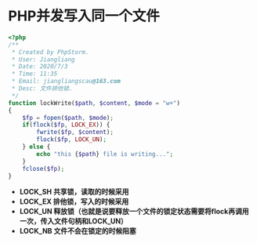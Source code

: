 # PHP并发写入同一个文件

```php
<?php
/**
 * Created by PhpStorm.
 * User: Jiangliang
 * Date: 2020/7/3
 * Time: 11:35
 * Email: jiangliangscau@163.com
 * Desc: 文件排他锁.
 */
function lockWrite($path, $content, $mode = "w+")
{
    $fp = fopen($path, $mode);
    if(flock($fp, LOCK_EX)) {
        fwrite($fp, $content);
        flock($fp, LOCK_UN);
    } else {
        echo "this {$path} file is writing...";
    }
    fclose($fp);
}
```

- **LOCK_SH 共享锁，读取的时候采用**
- **LOCK_EX 排他锁，写入的时候采用**
- **LOCK_UN 释放锁（也就是说要释放一个文件的锁定状态需要将flock再调用一次，传入文件句柄和LOCK_UN）**
- **LOCK_NB 文件不会在锁定的时候阻塞**